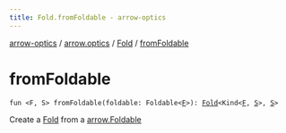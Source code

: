 ```yaml
---
title: Fold.fromFoldable - arrow-optics
---
```


[arrow-optics](../../index.html) / [arrow.optics](../index.html) / [Fold](index.html) / [fromFoldable](./from-foldable.html)

# fromFoldable

`fun <F, S> fromFoldable(foldable: Foldable<`[`F`](from-foldable.html#F)`>): `[`Fold`](index.html)`<Kind<`[`F`](from-foldable.html#F)`, `[`S`](from-foldable.html#S)`>, `[`S`](from-foldable.html#S)`>`

Create a [Fold](index.html) from a [arrow.Foldable](#)

